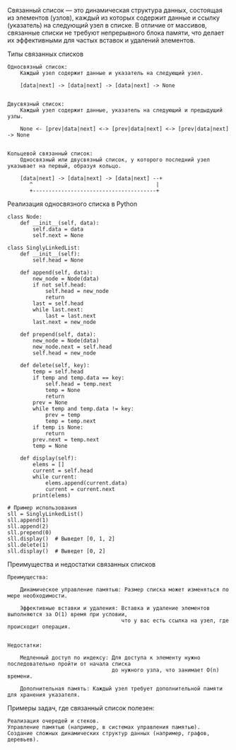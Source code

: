 Связанный список — это динамическая структура данных, состоящая из элементов (узлов), 
каждый из которых содержит данные и ссылку (указатель) на следующий узел в списке. 
В отличие от массивов, связанные списки не требуют непрерывного блока памяти, 
что делает их эффективными для частых вставок и удалений элементов.


Типы связанных списков

    Односвязный список:
        Каждый узел содержит данные и указатель на следующий узел.
        
        [data|next] -> [data|next] -> [data|next] -> None

    
    Двусвязный список:
        Каждый узел содержит данные, указатель на следующий и предыдущий узлы.
        
        None <- [prev|data|next] <-> [prev|data|next] <-> [prev|data|next] -> None
        
        
    Кольцевой связанный список:
        Односвязный или двусвязный список, у которого последний узел указывает на первый, образуя кольцо.
    
        [data|next] -> [data|next] -> [data|next] --+
           ^                                       |
           +---------------------------------------+


Реализация односвязного списка в Python
 
    class Node:
        def __init__(self, data):
            self.data = data
            self.next = None
    
    class SinglyLinkedList:
        def __init__(self):
            self.head = None
    
        def append(self, data):
            new_node = Node(data)
            if not self.head:
                self.head = new_node
                return
            last = self.head
            while last.next:
                last = last.next
            last.next = new_node
    
        def prepend(self, data):
            new_node = Node(data)
            new_node.next = self.head
            self.head = new_node
    
        def delete(self, key):
            temp = self.head
            if temp and temp.data == key:
                self.head = temp.next
                temp = None
                return
            prev = None
            while temp and temp.data != key:
                prev = temp
                temp = temp.next
            if temp is None:
                return
            prev.next = temp.next
            temp = None
    
        def display(self):
            elems = []
            current = self.head
            while current:
                elems.append(current.data)
                current = current.next
            print(elems)
    
    # Пример использования
    sll = SinglyLinkedList()
    sll.append(1)
    sll.append(2)
    sll.prepend(0)
    sll.display()  # Выведет [0, 1, 2]
    sll.delete(1)
    sll.display()  # Выведет [0, 2]


Преимущества и недостатки связанных списков

    Преимущества:
    
        Динамическое управление памятью: Размер списка может изменяться по мере необходимости.
        
        Эффективные вставки и удаления: Вставка и удаление элементов выполняются за O(1) время при условии, 
                                        что у вас есть ссылка на узел, где происходит операция.
    
    
    Недостатки:
    
        Медленный доступ по индексу: Для доступа к элементу нужно последовательно пройти от начала списка 
                                     до нужного узла, что занимает O(n) времени.

        Дополнительная память: Каждый узел требует дополнительной памяти для хранения указателя.


Примеры задач, где связанный список полезен:

    Реализация очередей и стеков.
    Управление памятью (например, в системах управления памятью).
    Создание сложных динамических структур данных (например, графов, деревьев).

